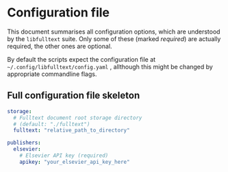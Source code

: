 # Configuration file

This document summarises all configuration options,
which are understood by the `libfulltext` suite.
Only some of these (marked *required*) are actually
required, the other ones are optional.

By default the scripts expect the configuration file at
`~/.config/libfulltext/config.yaml` ,
allthough this might be changed by appropriate commandline flags.

## Full configuration file skeleton
```yaml
storage:
  # Fulltext document root storage directory
  # (default: "./fulltext")
  fulltext: "relative_path_to_directory"

publishers:
  elsevier:
    # Elsevier API key (required)
    apikey: "your_elsevier_api_key_here"
```
